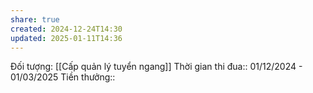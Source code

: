 ```yaml
---
share: true
created: 2024-12-24T14:30
updated: 2025-01-11T14:36
---
```

Đối tượng: [[Cấp quản lý tuyển ngang]]
Thời gian thi đua:: 01/12/2024 - 01/03/2025
Tiền thưởng:: 